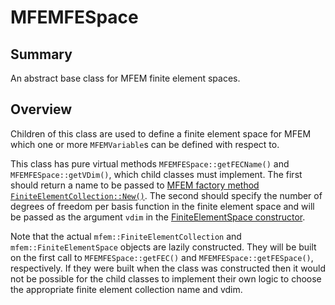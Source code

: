 # MFEMFESpace

## Summary

An abstract base class for MFEM finite element spaces.

## Overview

Children of this class are used to define a finite element space for
MFEM which one or more `MFEMVariable`s can be defined with respect to.

This class has pure virtual methods `MFEMFESpace::getFECName()` and
`MFEMFESpace::getVDim()`, which child classes must implement. The
first should return a name to be passed to [MFEM factory method
`FiniteElementCollection::New()`](https://docs.mfem.org/html/classmfem_1_1FiniteElementCollection.html#a15fcfa553d4949eb08f9926ac74d1e80).
The second should specify the number of degrees of freedom per basis
function in the finite element space and will be passed as the
argument `vdim` in the
[FiniteElementSpace constructor](https://docs.mfem.org/html/classmfem_1_1FiniteElementSpace.html#ab27f0e0f58113cbdb287c3128773a11d).

Note that the actual `mfem::FiniteElementCollection` and
`mfem::FiniteElementSpace` objects are lazily constructed. They will
be built on the first call to `MFEMFESpace::getFEC()` and
`MFEMFESpace::getFESpace()`, respectively. If they
were built when the class was constructed then it would not be
possible for the child classes to implement their own logic to choose
the appropriate finite element collection name and vdim.
